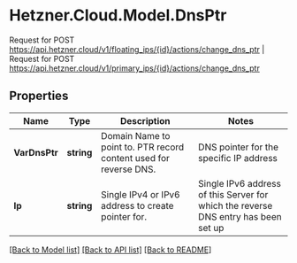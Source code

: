 # Hetzner.Cloud.Model.DnsPtr
Request for POST https://api.hetzner.cloud/v1/floating_ips/{id}/actions/change_dns_ptr | Request for POST https://api.hetzner.cloud/v1/primary_ips/{id}/actions/change_dns_ptr

## Properties

Name | Type | Description | Notes
------------ | ------------- | ------------- | -------------
**VarDnsPtr** | **string** | Domain Name to point to.  PTR record content used for reverse DNS.  | DNS pointer for the specific IP address | 
**Ip** | **string** | Single IPv4 or IPv6 address to create pointer for.  | Single IPv6 address of this Server for which the reverse DNS entry has been set up | 

[[Back to Model list]](../../README.md#documentation-for-models) [[Back to API list]](../../README.md#documentation-for-api-endpoints) [[Back to README]](../../README.md)

